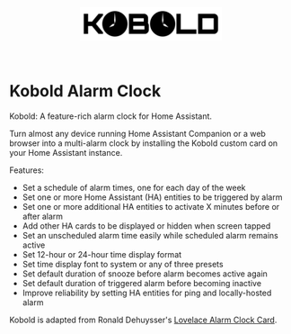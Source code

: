 <br><br>
<div align="center">
    <img src="./assets/kobold-logo.svg" alt="Kobolt Logo" width="50%" align="center" />
</div>
<br><br>

# Kobold Alarm Clock

Kobold: A feature-rich alarm clock for Home Assistant.

Turn almost any device running Home Assistant Companion or a web browser into a multi-alarm clock by installing the Kobold custom card on your Home Assistant instance.

Features:
- Set a schedule of alarm times, one for each day of the week
- Set one or more Home Assistant (HA) entities to be triggered by alarm
- Set one or more additional HA entities to activate X minutes before or after alarm
- Add other HA cards to be displayed or hidden when screen tapped
- Set an unscheduled alarm time easily while scheduled alarm remains active
- Set 12-hour or 24-hour time display format
- Set time display font to system or any of three presets
- Set default duration of snooze before alarm becomes active again
- Set default duration of triggered alarm before becoming inactive
- Improve reliability by setting HA entities for ping and locally-hosted alarm

Kobold is adapted from Ronald Dehuysser's [Lovelace Alarm Clock Card](https://github.com/rdehuyss/homeassistant-lovelace-alarm-clock-card).